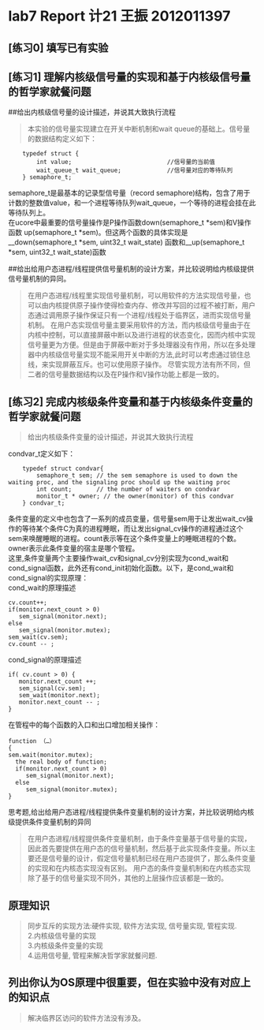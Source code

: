 # lab7 Report  计21 王振 2012011397

## [练习0] 填写已有实验

## [练习1] 理解内核级信号量的实现和基于内核级信号量的哲学家就餐问题

##给出内核级信号量的设计描述，并说其大致执行流程
> 本实验的信号量实现建立在开关中断机制和wait queue的基础上。信号量的数据结构定义如下：
```
    typedef struct {
        int value;                           //信号量的当前值
        wait_queue_t wait_queue;             //信号量对应的等待队列
    } semaphore_t;
```
semaphore_t是最基本的记录型信号量（record semaphore)结构，包含了用于计数的整数值value，和一个进程等待队列wait_queue，一个等待的进程会挂在此等待队列上。</br>
在ucore中最重要的信号量操作是P操作函数down(semaphore_t *sem)和V操作函数 up(semaphore_t *sem)。但这两个函数的具体实现是__down(semaphore_t *sem, uint32_t wait_state) 函数和__up(semaphore_t *sem, uint32_t wait_state)函数

##给出给用户态进程/线程提供信号量机制的设计方案，并比较说明给内核级提供信号量机制的异同。
> 在用户态进程/线程里实现信号量机制，可以用软件的方法实现信号量，也可以由内核提供原子操作使得检查内存、修改并写回的过程不被打断，用户态通过调用原子操作保证只有一个进程/线程处于临界区，进而实现信号量机制。
在用户态实现信号量主要采用软件的方法，而内核级信号量由于在内核中控制，可以直接屏蔽中断以及进行进程的状态变化，因而内核中实现信号量更为方便。但是由于屏蔽中断对于多处理器没有作用，所以在多处理器中内核级信号量实现不能采用开关中断的方法,此时可以考虑通过锁住总线，来实现屏蔽互斥。也可以使用原子操作。
尽管实现方法有所不同，但二者的信号量数据结构以及在P操作和V操作功能上都是一致的。

## [练习2] 完成内核级条件变量和基于内核级条件变量的哲学家就餐问题
>给出内核级条件变量的设计描述，并说其大致执行流程
> 

condvar_t定义如下：
```
    typedef struct condvar{
        semaphore_t sem; // the sem semaphore is used to down the waiting proc, and the signaling proc should up the waiting proc
        int count;       // the number of waiters on condvar
        monitor_t * owner; // the owner(monitor) of this condvar
    } condvar_t;
```
条件变量的定义中也包含了一系列的成员变量，信号量sem用于让发出wait_cv操作的等待某个条件C为真的进程睡眠，而让发出signal_cv操作的进程通过这个sem来唤醒睡眠的进程。count表示等在这个条件变量上的睡眠进程的个数。owner表示此条件变量的宿主是哪个管程。</br>
这里,条件变量两个主要操作wait_cv和signal_cv分别实现为cond_wait和cond_signal函数，此外还有cond_init初始化函数。以下，是cond_wait和cond_signal的实现原理：</br>
cond_wait的原理描述
```
cv.count++;
if(monitor.next_count > 0)
   sem_signal(monitor.next);
else
   sem_signal(monitor.mutex);
sem_wait(cv.sem);
cv.count -- ;
```
cond_signal的原理描述
```
if( cv.count > 0) {
   monitor.next_count ++;
   sem_signal(cv.sem);
   sem_wait(monitor.next);
   monitor.next_count -- ;
}
```
在管程中的每个函数的入口和出口增加相关操作：
```
function （…）
{
sem.wait(monitor.mutex);
  the real body of function;
  if(monitor.next_count > 0)
     sem_signal(monitor.next);
  else
     sem_signal(monitor.mutex);
}
```

思考题,给出给用户态进程/线程提供条件变量机制的设计方案，并比较说明给内核级提供条件变量机制的异同
> 在用户态进程/线程提供条件变量机制，由于条件变量基于信号量的实现，因此首先要提供在用户态的信号量机制，然后基于此实现条件变量。所以主要还是信号量的设计，假定信号量机制已经在用户态提供了，那么条件变量的实现和在内核态实现没有区别。
用户态的条件变量机制和在内核态实现除了基于的信号量实现不同外，其他的上层操作应该都是一致的。

## 原理知识
> 同步互斥的实现方法:硬件实现, 软件方法实现, 信号量实现, 管程实现.   
2.内核级信号量的实现   
3.内核级条件变量的实现  
4.运用信号量, 管程来解决哲学家就餐问题.  

## 列出你认为OS原理中很重要，但在实验中没有对应上的知识点
> 解决临界区访问的软件方法没有涉及。
